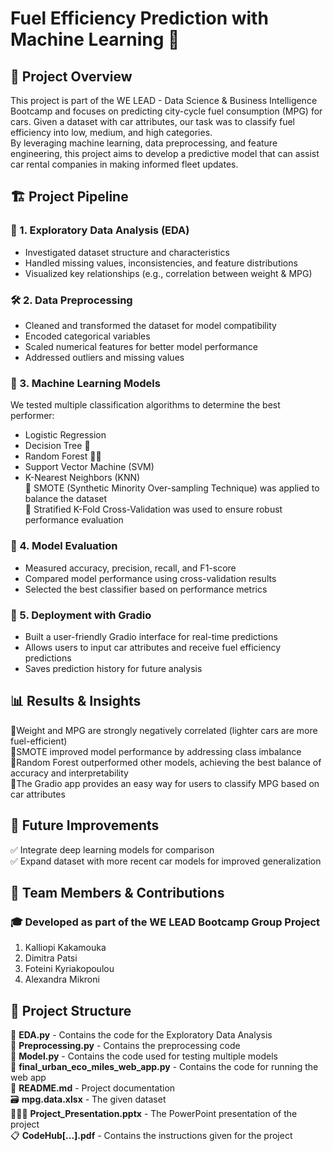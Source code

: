 # Fuel Efficiency Prediction with Machine Learning 🚗
## 📌 Project Overview<br/>
This project is part of the WE LEAD - Data Science & Business Intelligence Bootcamp and focuses on predicting city-cycle fuel consumption (MPG) for cars. Given a dataset with car attributes, our task was to classify fuel efficiency into low, medium, and high categories.<br/>
By leveraging machine learning, data preprocessing, and feature engineering, this project aims to develop a predictive model that can assist car rental companies in making informed fleet updates.<br/>

## 🏗 Project Pipeline<br/>
### 🔎 1. Exploratory Data Analysis (EDA)<br/>
- Investigated dataset structure and characteristics<br/>
- Handled missing values, inconsistencies, and feature distributions<br/>
- Visualized key relationships (e.g., correlation between weight & MPG)<br/>

### 🛠 2. Data Preprocessing<br/>
- Cleaned and transformed the dataset for model compatibility<br/>
- Encoded categorical variables<br/>
- Scaled numerical features for better model performance<br/>
- Addressed outliers and missing values<br/>

### 🤖 3. Machine Learning Models<br/>
We tested multiple classification algorithms to determine the best performer:<br/>
- Logistic Regression<br/>
- Decision Tree 🌳<br/>
- Random Forest 🌲🌲<br/>
- Support Vector Machine (SVM)<br/>
- K-Nearest Neighbors (KNN)<br/>
🔹 SMOTE (Synthetic Minority Over-sampling Technique) was applied to balance the dataset<br/>
🔹 Stratified K-Fold Cross-Validation was used to ensure robust performance evaluation<br/>

### 🎯 4. Model Evaluation<br/>
- Measured accuracy, precision, recall, and F1-score<br/>
- Compared model performance using cross-validation results<br/>
- Selected the best classifier based on performance metrics<br/>

### 🚀 5. Deployment with Gradio<br/>
- Built a user-friendly Gradio interface for real-time predictions<br/>
- Allows users to input car attributes and receive fuel efficiency predictions<br/>
- Saves prediction history for future analysis<br/>

## 📊 Results & Insights<br/>
🔹Weight and MPG are strongly negatively correlated (lighter cars are more fuel-efficient)<br/>
🔹SMOTE improved model performance by addressing class imbalance<br/>
🔹Random Forest outperformed other models, achieving the best balance of accuracy and interpretability<br/>
🔹The Gradio app provides an easy way for users to classify MPG based on car attributes<br/>

## 📌 Future Improvements<br/>
✅ Integrate deep learning models for comparison<br/>
✅ Expand dataset with more recent car models for improved generalization<br/>

## 👥 Team Members & Contributions<br/>
### 🎓 Developed as part of the WE LEAD Bootcamp Group Project<br/>

1. Kalliopi Kakamouka<br/>
2. Dimitra Patsi<br/>
3. Foteini Kyriakopoulou<br/>
4. Alexandra Mikroni<br/>

## 📂 Project Structure<br/>
📁 **EDA.py** - Contains the code for the Exploratory Data Analysis<br/>
📁 **Preprocessing.py** - Contains the preprocessing code<br/>
📁 **Model.py** - Contains the code used for testing multiple models<br/>
📁 **final_urban_eco_miles_web_app.py** - Contains the code for running the web app<br/>
📄 **README.md** - Project documentation<br/>
🗃️ **mpg.data.xlsx** - The given dataset<br/>
👩🏻‍🏫 **Project_Presentation.pptx** - The PowerPoint presentation of the project<br/>
📋 **CodeHub[...].pdf** - Contains the instructions given for the project
